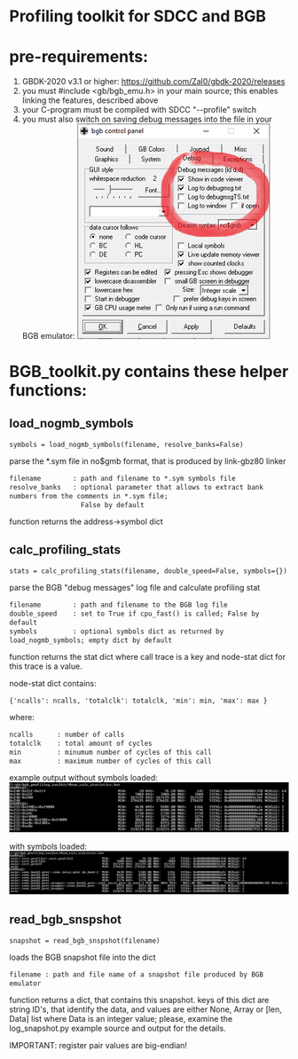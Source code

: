 Profiling toolkit for SDCC and BGB
==================================

pre-requirements:
=================

1. GBDK-2020 v3.1 or higher: https://github.com/Zal0/gbdk-2020/releases
2. you must #include <gb/bgb_emu.h> in your main source; this enables linking the features, described above
3. your C-program must be compiled with SDCC "--profile" switch 
4. you must also switch on saving debug messages into the file in your BGB emulator:
![BGB settings](/bgb_settings.png)

BGB_toolkit.py contains these helper functions:
===============================================

load_nogmb_symbols
------------------

    symbols = load_nogmb_symbols(filename, resolve_banks=False)

parse the *.sym file in no$gmb format, that is produced by link-gbz80 linker

    filename        : path and filename to *.sym symbols file
    resolve_banks   : optional parameter that allows to extract bank numbers from the comments in *.sym file; 
                      False by default

function returns the address->symbol dict

calc_profiling_stats
--------------------

    stats = calc_profiling_stats(filename, double_speed=False, symbols={})

parse the BGB "debug messages" log file and calculate profiling stat

    filename        : path and filename to the BGB log file
    double_speed    : set to True if cpu_fast() is called; False by default
    symbols         : optional symbols dict as returned by load_nogmb_symbols; empty dict by default

function returns the stat dict where call trace is a key and node-stat dict for this trace is a value.

node-stat dict contains:
    
    {'ncalls': ncalls, 'totalclk': totalclk, 'min': min, 'max': max }
    
where: 
    
    ncalls      : number of calls
    totalclk    : total amount of cycles
    min         : minumum number of cycles of this call
    max         : maximum number of cycles of this call

example output without symbols loaded:
![statistics2](/screenshot2.png)

with symbols loaded:
![statistics1](/screenshot1.png)

read_bgb_snspshot
-----------------

    snapshot = read_bgb_snspshot(filename)

loads the BGB snapshot file into the dict

    filename : path and file name of a snapshot file produced by BGB emulator

function returns a dict, that contains this snapshot. keys of this dict are string ID's, that identify the data, and
values are either None, Array or [len, Data] list where Data is an integer value; please, examine the log_snapshot.py
example source and output for the details.

IMPORTANT: register pair values are big-endian!
